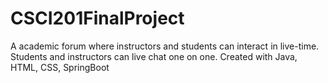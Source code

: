 # CSCI201FinalProject
A academic forum where instructors and students can interact in live-time.
Students and instructors can live chat one on one.
Created with Java, HTML, CSS, SpringBoot
